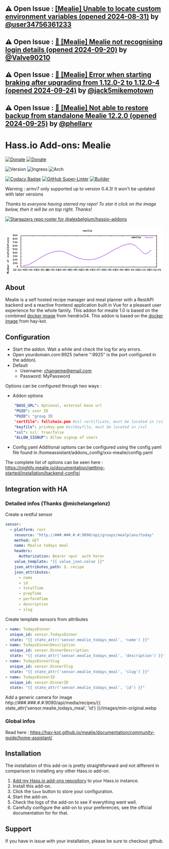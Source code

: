 ## &#9888; Open Issue : [[Mealie] Unable to locate custom environment variables (opened 2024-08-31)](https://github.com/alexbelgium/hassio-addons/issues/1558) by [@user34756361233](https://github.com/user34756361233)
## &#9888; Open Issue : [🐛 [Mealie] Mealie not recognising login details (opened 2024-09-20)](https://github.com/alexbelgium/hassio-addons/issues/1580) by [@Valve90210](https://github.com/Valve90210)
## &#9888; Open Issue : [🐛 [Mealie] Error when starting braking after upgrading from 1.12.0-2 to 1.12.0-4 (opened 2024-09-24)](https://github.com/alexbelgium/hassio-addons/issues/1583) by [@jack5mikemotown](https://github.com/jack5mikemotown)
## &#9888; Open Issue : [🐛 [Mealie] Not able to restore backup from standalone Mealie 12.2.0 (opened 2024-09-25)](https://github.com/alexbelgium/hassio-addons/issues/1585) by [@phellarv](https://github.com/phellarv)
# Hass.io Add-ons: Mealie

[![Donate][donation-badge]](https://www.buymeacoffee.com/alexbelgium)
[![Donate][paypal-badge]](https://www.paypal.com/donate/?hosted_button_id=DZFULJZTP3UQA)

![Version](https://img.shields.io/badge/dynamic/json?label=Version&query=%24.version&url=https%3A%2F%2Fraw.githubusercontent.com%2Falexbelgium%2Fhassio-addons%2Fmaster%2Fmealie%2Fconfig.json)
![Ingress](https://img.shields.io/badge/dynamic/json?label=Ingress&query=%24.ingress&url=https%3A%2F%2Fraw.githubusercontent.com%2Falexbelgium%2Fhassio-addons%2Fmaster%2Fmealie%2Fconfig.json)
![Arch](https://img.shields.io/badge/dynamic/json?color=success&label=Arch&query=%24.arch&url=https%3A%2F%2Fraw.githubusercontent.com%2Falexbelgium%2Fhassio-addons%2Fmaster%2Fmealie%2Fconfig.json)

[![Codacy Badge](https://app.codacy.com/project/badge/Grade/9c6cf10bdbba45ecb202d7f579b5be0e)](https://www.codacy.com/gh/alexbelgium/hassio-addons/dashboard?utm_source=github.com&utm_medium=referral&utm_content=alexbelgium/hassio-addons&utm_campaign=Badge_Grade)
[![GitHub Super-Linter](https://img.shields.io/github/actions/workflow/status/alexbelgium/hassio-addons/weekly-supelinter.yaml?label=Lint%20code%20base)](https://github.com/alexbelgium/hassio-addons/actions/workflows/weekly-supelinter.yaml)
[![Builder](https://img.shields.io/github/actions/workflow/status/alexbelgium/hassio-addons/onpush_builder.yaml?label=Builder)](https://github.com/alexbelgium/hassio-addons/actions/workflows/onpush_builder.yaml)

[donation-badge]: https://img.shields.io/badge/Buy%20me%20a%20coffee%20(no%20paypal)-%23d32f2f?logo=buy-me-a-coffee&style=flat&logoColor=white
[paypal-badge]: https://img.shields.io/badge/Buy%20me%20a%20coffee%20with%20Paypal-0070BA?logo=paypal&style=flat&logoColor=white

Warning : armv7 only supported up to version 0.4.3! It won't be updated with later versions

_Thanks to everyone having starred my repo! To star it click on the image below, then it will be on top right. Thanks!_

[![Stargazers repo roster for @alexbelgium/hassio-addons](https://raw.githubusercontent.com/alexbelgium/hassio-addons/master/.github/stars2.svg)](https://github.com/alexbelgium/hassio-addons/stargazers)

![downloads evolution](https://raw.githubusercontent.com/alexbelgium/hassio-addons/master/mealie/stats.png)

## About

Mealie is a self hosted recipe manager and meal planner with a RestAPI backend and a reactive frontend application built in Vue for a pleasant user experience for the whole family.
This addon for mealie 1.0 is based on the combined [docker image](https://hub.docker.com/r/hendrix04/mealie-combined) from hendrix04.
This addon is based on the [docker image](https://hub.docker.com/r/hkotel/mealie) from hay-kot.

## Configuration

- Start the addon. Wait a while and check the log for any errors.
- Open yourdomain.com:9925 (where ":9925" is the port configured in the addon).
- Default
  - Username: changeme@email.com
  - Password: MyPassword

Options can be configured through two ways :

- Addon options

```yaml
    "BASE_URL": Optional, external base url
    "PGID": user ID
    "PUID": "group ID
    "certfile": fullchain.pem #ssl certificate, must be located in /ssl
    "keyfile": privkey.pem #sslkeyfile, must be located in /ssl
    "ssl": ssl: true/false
    "ALLOW_SIGNUP": Allow signup of users
```

- Config.yaml
  Additional options can be configured using the config.yaml file found in /homeassistant/addons_config/xxx-mealie/config.yaml

The complete list of options can be seen here : https://nightly.mealie.io/documentation/getting-started/installation/backend-config/

## Integration with HA

### Detailed infos (Thanks @michelangelonz)

Create a restful sensor

```yaml
sensor:
  - platform: rest
    resource: "http://###.###.#.#:9090/api/groups/mealplans/today"
    method: GET
    name: Mealie todays meal
    headers:
      Authorization: Bearer <put  auth here>
    value_template: "{{ value_json.value }}"
    json_attributes_path: $..recipe
    json_attributes:
      - name
      - id
      - totalTime
      - prepTime
      - performTime
      - description
      - slug
```

Create template sensors from attributes

```yaml
- name: TodaysDinner
  unique_id: sensor.TodaysDinner
  state: "{{ state_attr('sensor.mealie_todays_meal', 'name') }}"
- name: TodaysDinnerDescription
  unique_id: sensor.DinnerDescription
  state: "{{ state_attr('sensor.mealie_todays_meal', 'description') }}"
- name: TodaysDinnerSlug
  unique_id: sensor.DinnerSlug
  state: "{{ state_attr('sensor.mealie_todays_meal', 'slug') }}"
- name: TodaysDinnerID
  unique_id: sensor.DinnerID
  state: "{{ state_attr('sensor.mealie_todays_meal', 'id') }}"
```

Add a generic camera for image
http://###.###.#.#:9090/api/media/recipes/{{ state_attr('sensor.mealie_todays_meal', 'id') }}/images/min-original.webp

### Global infos

Read here : https://hay-kot.github.io/mealie/documentation/community-guide/home-assistant/

## Installation

The installation of this add-on is pretty straightforward and not different in
comparison to installing any other Hass.io add-on.

1. [Add my Hass.io add-ons repository][repository] to your Hass.io instance.
1. Install this add-on.
1. Click the `Save` button to store your configuration.
1. Start the add-on.
1. Check the logs of the add-on to see if everything went well.
1. Carefully configure the add-on to your preferences, see the official documentation for for that.

## Support

If you have in issue with your installation, please be sure to checkout github.

[repository]: https://github.com/alexbelgium/hassio-addons
